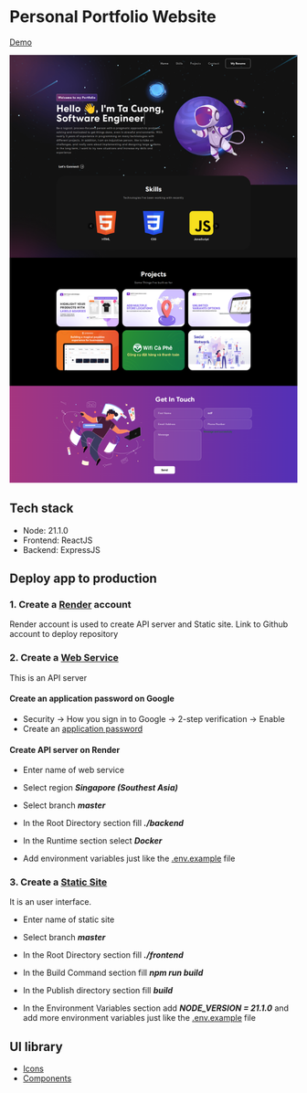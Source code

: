 # Personal Portfolio Website

[Demo](https://portfolio-tacuong.onrender.com)

![project overview](./images/project-overview.png)

## Tech stack

- Node: 21.1.0
- Frontend: ReactJS
- Backend: ExpressJS

## Deploy app to production

### 1. Create a [Render](https://dashboard.render.com) account

Render account is used to create API server and Static site. Link to Github account to deploy repository

### 2. Create a [Web Service](https://dashboard.render.com/create?type=web)

This is an API server

#### Create an application password on Google

- Security -> How you sign in to Google -> 2-step verification -> Enable
- Create an [application password](https://myaccount.google.com/u/1/apppasswords?utm_source=google-account&utm_medium=myaccountsecurity&utm_campaign=tsv-settings&rapt=AEjHL5Plx2bKft72Pe59WiQvx0cqln1Ie44-gwHxFt6186SNJ9JlO-TgS_LuFVj1tg3WMyBPip4C6eyYgmaOYmfIThFHUgTaEsaHdUorT_VugxnnwwqFHgg)

#### Create API server on Render

- Enter name of web service

- Select region **_Singapore (Southest Asia)_**

- Select branch **_master_**

- In the Root Directory section fill **_./backend_**

- In the Runtime section select **_Docker_**

- Add environment variables just like the [.env.example](./backend/.env.example) file

### 3. Create a [Static Site](https://dashboard.render.com/select-repo?type=static)

It is an user interface.

- Enter name of static site

- Select branch **_master_**

- In the Root Directory section fill **_./frontend_**

- In the Build Command section fill **_npm run build_**

- In the Publish directory section fill **_build_**

- In the Environment Variables section add **_NODE_VERSION = 21.1.0_** and add more environment variables just like the [.env.example](./frontend/.env.example) file

## UI library

- [Icons](https://fontawesome.com/search)
- [Components](https://v4.mui.com/)
